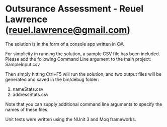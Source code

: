 # Outsurance Assessment - Reuel Lawrence (reuel.lawrence@gmail.com)
The solution is in the form of a console app written in C#.

For simplicity in running the solution, a sample CSV file has been included. Please add the following Command Line argument to the main project:
SampleInput.csv

Then simply hitting Ctrl+F5 will run the solution, and two output files will be generated and saved in the bin/debug folder:
1. nameStats.csv
2. addressStats.csv

Note that you can supply additional command line arguments to specify the names of these files.

Unit tests were written using the NUnit 3 and Moq frameworks.
